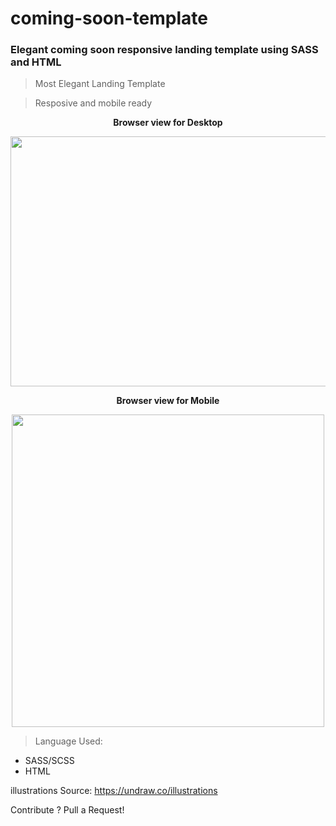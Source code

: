 # coming-soon-template 
### Elegant coming soon responsive landing template using SASS and HTML 



> Most Elegant Landing Template 

> Resposive and mobile ready 

<p align="center"> <b>  Browser view for Desktop  </p> </b>

<p align="center">
  <img width="800" height="400" src="https://www.meghshyam.com/photos/coming_desktop.png">
</p> 


<p align="center"> <b>  Browser view for Mobile  </p> </b>

<p align="center">
  <img width="500" height="500" src="https://www.meghshyam.com/photos/coming_mobile.png">
</p> 



> Language Used: 

- SASS/SCSS 
- HTML 

illustrations Source: <a href="https://undraw.co/illustrations" > https://undraw.co/illustrations </a>

Contribute ? Pull a Request! 


<!-- Guided By: https://www.youtube.com/channel/UCsKsymTY_4BYR-wytLjex7A -->
